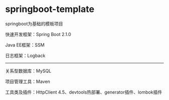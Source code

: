 # springboot-template
springboot为基础的模板项目

快速开发框架：Spring Boot 2.1.0

Java EE框架：SSM

日志框架：Logback

------------

关系型数据库：MySQL

项目管理工具：Maven

工具类及插件：HttpClient 4.5、devtools热部署、generator插件、lombok插件
